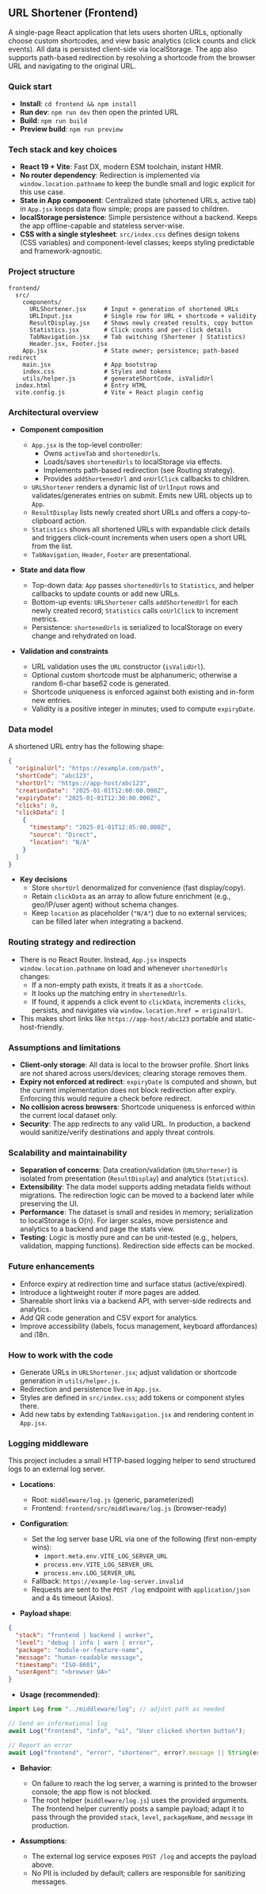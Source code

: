 ## URL Shortener (Frontend)

A single-page React application that lets users shorten URLs, optionally choose custom shortcodes, and view basic analytics (click counts and click events). All data is persisted client-side via localStorage. The app also supports path-based redirection by resolving a shortcode from the browser URL and navigating to the original URL.

### Quick start
- **Install**: `cd frontend && npm install`
- **Run dev**: `npm run dev` then open the printed URL
- **Build**: `npm run build`
- **Preview build**: `npm run preview`

### Tech stack and key choices
- **React 19 + Vite**: Fast DX, modern ESM toolchain, instant HMR.
- **No router dependency**: Redirection is implemented via `window.location.pathname` to keep the bundle small and logic explicit for this use case.
- **State in App component**: Centralized state (shortened URLs, active tab) in `App.jsx` keeps data flow simple; props are passed to children.
- **localStorage persistence**: Simple persistence without a backend. Keeps the app offline-capable and stateless server-wise.
- **CSS with a single stylesheet**: `src/index.css` defines design tokens (CSS variables) and component-level classes; keeps styling predictable and framework-agnostic.

### Project structure
```
frontend/
  src/
    components/
      URLShortener.jsx     # Input + generation of shortened URLs
      URLInput.jsx         # Single row for URL + shortcode + validity
      ResultDisplay.jsx    # Shows newly created results, copy button
      Statistics.jsx       # Click counts and per-click details
      TabNavigation.jsx    # Tab switching (Shortener | Statistics)
      Header.jsx, Footer.jsx
    App.jsx                # State owner; persistence; path-based redirect
    main.jsx               # App bootstrap
    index.css              # Styles and tokens
    utils/helper.js        # generateShortCode, isValidUrl
  index.html               # Entry HTML
  vite.config.js           # Vite + React plugin config
```

### Architectural overview
- **Component composition**
  - `App.jsx` is the top-level controller:
    - Owns `activeTab` and `shortenedUrls`.
    - Loads/saves `shortenedUrls` to localStorage via effects.
    - Implements path-based redirection (see Routing strategy).
    - Provides `addShortenedUrl` and `onUrlClick` callbacks to children.
  - `URLShortener` renders a dynamic list of `UrlInput` rows and validates/generates entries on submit. Emits new URL objects up to `App`.
  - `ResultDisplay` lists newly created short URLs and offers a copy-to-clipboard action.
  - `Statistics` shows all shortened URLs with expandable click details and triggers click-count increments when users open a short URL from the list.
  - `TabNavigation`, `Header`, `Footer` are presentational.

- **State and data flow**
  - Top-down data: `App` passes `shortenedUrls` to `Statistics`, and helper callbacks to update counts or add new URLs.
  - Bottom-up events: `URLShortener` calls `addShortenedUrl` for each newly created record; `Statistics` calls `onUrlClick` to increment metrics.
  - Persistence: `shortenedUrls` is serialized to localStorage on every change and rehydrated on load.

- **Validation and constraints**
  - URL validation uses the `URL` constructor (`isValidUrl`).
  - Optional custom shortcode must be alphanumeric; otherwise a random 6-char base62 code is generated.
  - Shortcode uniqueness is enforced against both existing and in-form new entries.
  - Validity is a positive integer in minutes; used to compute `expiryDate`.

### Data model
A shortened URL entry has the following shape:
```json
{
  "originalUrl": "https://example.com/path",
  "shortCode": "abc123",
  "shortUrl": "https://app-host/abc123",
  "creationDate": "2025-01-01T12:00:00.000Z",
  "expiryDate": "2025-01-01T12:30:00.000Z",
  "clicks": 0,
  "clickData": [
    {
      "timestamp": "2025-01-01T12:05:00.000Z",
      "source": "Direct",
      "location": "N/A"
    }
  ]
}
```

- **Key decisions**
  - Store `shortUrl` denormalized for convenience (fast display/copy).
  - Retain `clickData` as an array to allow future enrichment (e.g., geo/IP/user agent) without schema changes.
  - Keep `location` as placeholder (`"N/A"`) due to no external services; can be filled later when integrating a backend.

### Routing strategy and redirection
- There is no React Router. Instead, `App.jsx` inspects `window.location.pathname` on load and whenever `shortenedUrls` changes:
  - If a non-empty path exists, it treats it as a `shortCode`.
  - It looks up the matching entry in `shortenedUrls`.
  - If found, it appends a click event to `clickData`, increments `clicks`, persists, and navigates via `window.location.href = originalUrl`.
- This makes short links like `https://app-host/abc123` portable and static-host-friendly.

### Assumptions and limitations
- **Client-only storage**: All data is local to the browser profile. Short links are not shared across users/devices; clearing storage removes them.
- **Expiry not enforced at redirect**: `expiryDate` is computed and shown, but the current implementation does not block redirection after expiry. Enforcing this would require a check before redirect.
- **No collision across browsers**: Shortcode uniqueness is enforced within the current local dataset only.
- **Security**: The app redirects to any valid URL. In production, a backend would sanitize/verify destinations and apply threat controls.

### Scalability and maintainability
- **Separation of concerns**: Data creation/validation (`URLShortener`) is isolated from presentation (`ResultDisplay`) and analytics (`Statistics`).
- **Extensibility**: The data model supports adding metadata fields without migrations. The redirection logic can be moved to a backend later while preserving the UI.
- **Performance**: The dataset is small and resides in memory; serialization to localStorage is O(n). For larger scales, move persistence and analytics to a backend and page the stats view.
- **Testing**: Logic is mostly pure and can be unit-tested (e.g., helpers, validation, mapping functions). Redirection side effects can be mocked.

### Future enhancements
- Enforce expiry at redirection time and surface status (active/expired).
- Introduce a lightweight router if more pages are added.
- Shareable short links via a backend API, with server-side redirects and analytics.
- Add QR code generation and CSV export for analytics.
- Improve accessibility (labels, focus management, keyboard affordances) and i18n.

### How to work with the code
- Generate URLs in `URLShortener.jsx`; adjust validation or shortcode generation in `utils/helper.js`.
- Redirection and persistence live in `App.jsx`.
- Styles are defined in `src/index.css`; add tokens or component styles there.
- Add new tabs by extending `TabNavigation.jsx` and rendering content in `App.jsx`.

### Logging middleware
This project includes a small HTTP-based logging helper to send structured logs to an external log server.

- **Locations**:
  - Root: `middleware/log.js` (generic, parameterized)
  - Frontend: `frontend/src/middleware/log.js` (browser-ready)

- **Configuration**:
  - Set the log server base URL via one of the following (first non-empty wins):
    - `import.meta.env.VITE_LOG_SERVER_URL`
    - `process.env.VITE_LOG_SERVER_URL`
    - `process.env.LOG_SERVER_URL`
  - Fallback: `https://example-log-server.invalid`
  - Requests are sent to the `POST /log` endpoint with `application/json` and a 4s timeout (Axios).

- **Payload shape**:
```json
{
  "stack": "frontend | backend | worker",
  "level": "debug | info | warn | error",
  "package": "module-or-feature-name",
  "message": "human-readable message",
  "timestamp": "ISO-8601",
  "userAgent": "<browser UA>"
}
```

- **Usage (recommended)**:
```js
import Log from "../middleware/log"; // adjust path as needed

// Send an informational log
await Log("frontend", "info", "ui", "User clicked shorten button");

// Report an error
await Log("frontend", "error", "shortener", error?.message || String(error));
```

- **Behavior**:
  - On failure to reach the log server, a warning is printed to the browser console; the app flow is not blocked.
  - The root helper (`middleware/log.js`) uses the provided arguments. The frontend helper currently posts a sample payload; adapt it to pass through the provided `stack`, `level`, `packageName`, and `message` in production.

- **Assumptions**:
  - The external log service exposes `POST /log` and accepts the payload above.
  - No PII is included by default; callers are responsible for sanitizing messages.
